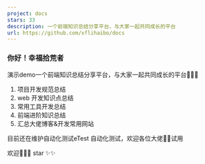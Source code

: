 ```yaml
---
project: docs
stars: 33
description: 一个前端知识总结分享平台，与大家一起共同成长的平台
url: https://github.com/xflihaibo/docs
---
```


### 你好！幸福拾荒者

演示demo一个前端知识总结分享平台，与大家一起共同成长的平台💪💪💪

1.  项目开发规范总结
2.  web 开发知识点总结
3.  常用工具开发总结
4.  前端进阶知识总结
5.  汇总大佬博客&开发常用网站

目前还在维护自动化测试eTest 自动化测试，欢迎各位大佬👏👏试用

欢迎👏👏👏 star ✨✨
